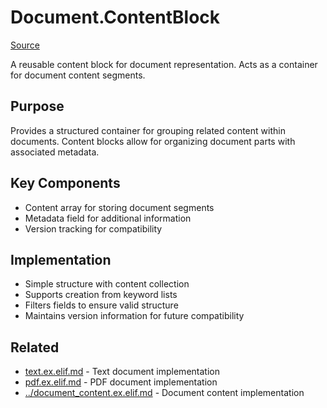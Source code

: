 # Document.ContentBlock
[Source](/github/ai/genai_all/genai_core/lib/vnext_genai/nodes/message/content/document/content_block.ex)

A reusable content block for document representation. Acts as a container for document content segments.

## Purpose
Provides a structured container for grouping related content within documents. Content blocks allow for organizing document parts with associated metadata.

## Key Components
- Content array for storing document segments
- Metadata field for additional information
- Version tracking for compatibility

## Implementation
- Simple structure with content collection
- Supports creation from keyword lists
- Filters fields to ensure valid structure
- Maintains version information for future compatibility

## Related
- [text.ex.elif.md](text.ex.elif.md) - Text document implementation
- [pdf.ex.elif.md](pdf.ex.elif.md) - PDF document implementation
- [../document_content.ex.elif.md](../document_content.ex.elif.md) - Document content implementation